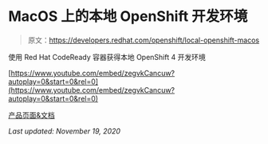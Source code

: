 # MacOS 上的本地 OpenShift 开发环境

> 原文：<https://developers.redhat.com/openshift/local-openshift-macos>

使用 Red Hat CodeReady 容器获得本地 OpenShift 4 开发环境

[https://www.youtube.com/embed/zegvkCancuw?autoplay=0&start=0&rel=0](https://www.youtube.com/embed/zegvkCancuw?autoplay=0&start=0&rel=0)

[产品页面&文档](https://developers.redhat.com/products/codeready-containers)

*Last updated: November 19, 2020*